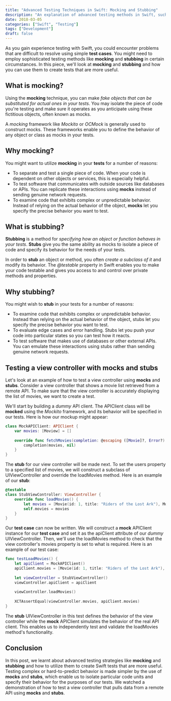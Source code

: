 ```yaml
---
title: "Advanced Testing Techniques in Swift: Mocking and Stubbing"
description: "An explanation of advanced testing methods in Swift, such as mocking and stubbing, and how to utilize them to create tests that are more useful. Additionally covered are examples and recommended practices for testing complex or difficult-to-predict behavior with mock objects and stubs, testing asynchronous code, and decoupling code from its dependencies."
date: 2018-03-05
categories: ["Swift", "Testing"]
tags: ["Development"]
draft: false
---
```


As you gain experience testing with Swift, you could encounter problems that are difficult to resolve using simple **test cases**. You might need to employ sophisticated testing methods like **mocking** and **stubbing** in certain circumstances. In this piece, we'll look at **mocking** and **stubbing** and how you can use them to create tests that are more useful.

## What is mocking?
Using the **mocking** technique, you can make *fake objects that can be substituted for actual ones in your tests*. You may isolate the piece of code you're testing and make sure it operates as you anticipate using these fictitious objects, often known as mocks.

A *mocking* framework like *Mockito* or *OCMock* is generally used to construct mocks. These frameworks enable you to define the behavior of any object or class as mocks in your tests.

## Why mocking?
You might want to utilize **mocking** in your **tests** for a number of reasons:

* To separate and test a single piece of code. When your code is dependent on other objects or services, this is especially helpful.
* To test software that communicates with outside sources like databases or APIs. You can replicate these interactions using **mocks** instead of sending genuine network requests.
* To examine code that exhibits complex or unpredictable behavior. Instead of relying on the actual behavior of the object, **mocks** let you specify the precise behavior you want to test.

## What is stubbing?
**Stubbing** is a method for *specifying how an object or function behaves in your tests*. **Stubs** give you the same ability as mocks to isolate a piece of code and specify its behavior for the needs of your tests.

In order to **stub** an object or method, you often *create a subclass of it* and modify its behavior. The *@testable* property in Swift enables you to make your code testable and gives you access to and control over private methods and properties.

## Why stubbing?
You might wish to **stub** in your tests for a number of reasons:
* To examine code that exhibits complex or unpredictable behavior. Instead than relying on the actual behavior of the object, stubs let you specify the precise behavior you want to test.
* To evaluate edge cases and error handling. Stubs let you push your code into particular states so you can test how it reacts.
* To test software that makes use of databases or other external APIs. You can emulate these interactions using stubs rather than sending genuine network requests.

## Testing a view controller with mocks and stubs
Let's look at an example of how to test a view controller using **mocks** and **stubs**. Consider a view controller that shows a movie list retrieved from a remote API. To make sure that the view controller is accurately displaying the list of movies, we want to create a test.

We'll start by building a *dummy* API client. The APIClient class will be **mocked** using the *Mockito* framework, and its behavior will be specified in our tests. Here is how our mockup might appear:

```swift
class MockAPIClient: APIClient {
    var movies: [Moview] = []
    
    override func fetchMovies(completion: @escaping ([Movie]?, Error?) -> Void) {
        completion(movies, nil)
    }
}
```
The **stub** for our view controller will be made next. To set the users property to a specified list of movies, we will construct a subclass of UIViewController and override the loadMovies method. Here is an example of our **stub**:

```swift
@testable
class StubViewController: ViewController {
    override func loadMovies() {
        let movies = [Movie(id: 1, title: "Riders of the Lost Ark"), Movie(id: 2, name: "Star Wars")]
        self.movies = movies
    }
}
```

Our **test case** can now be written. We will construct a **mock** APIClient instance for our **test case** and set it as the apiClient attribute of our *dummy* UIViewController. Then, we'll use the loadMovies method to check that the view controller's movies property is set to what is required. Here is an example of our test case:

```swift
func testLoadMovies() {
    let apiClient = MockAPIClient()
    apiClient.movies = [Movie(id: 1, title: "Riders of the Lost Ark"), Movie(id: 2, name: "Star Wars")]
    
    let viewController = StubViewController()
    viewController.apiClient = apiClient
    
    viewController.loadMovies()
    
    XCTAssertEqual(viewController.movies, apiClient.movies)
}
```
The **stub** UIViewController in this test defines the behavior of the view controller while the **mock** APIClient simulates the behavior of the real API client. This enables us to independently test and validate the loadMovies method's functionality.

## Conclusion
In this post, we learnt about advanced testing strategies like **mocking** and **stubbing** and how to utilize them to create Swift tests that are more useful. Testing complex or hard-to-predict behavior is made simpler by the use of **mocks** and **stubs**, which enable us to isolate particular code units and specify their behavior for the purposes of our tests. We watched a demonstration of how to test a view controller that pulls data from a remote API using **mocks** and **stubs**.

